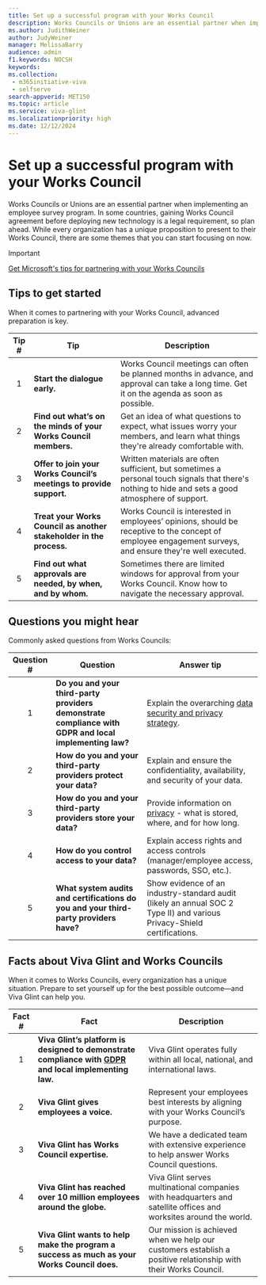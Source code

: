 ```yaml
---
title: Set up a successful program with your Works Council
description: Works Councils or Unions are an essential partner when implementing a Microsoft Viva Glint employee survey program.
ms.author: JudithWeiner
author: JudyWeiner
manager: MelissaBarry
audience: admin
f1.keywords: NOCSH
keywords:  
ms.collection: 
 - m365initiative-viva
 - selfserve
search-appverid: MET150
ms.topic: article
ms.service: viva-glint
ms.localizationpriority: high
ms.date: 12/12/2024
---
```


# Set up a successful program with your Works Council

Works Councils or Unions are an essential partner when implementing an employee survey program. In some countries, gaining Works Council agreement before deploying new technology is a legal requirement, so plan ahead. While every organization has a unique proposition to present to their Works Council, there are some themes that you can start focusing on now. 

> [!IMPORTANT]
> [Get Microsoft's tips for partnering with your Works Councils](https://www.microsoft.com/insidetrack/blog/get-microsofts-tips-for-partnering-with-your-works-councils/)

## Tips to get started

When it comes to partnering with your Works Council, advanced preparation is key. 

|Tip #|Tip|Description|
|:---:|----|------|
|1| **Start the dialogue early.**| Works Council meetings can often be planned months in advance, and approval can take a long time. Get it on the agenda as soon as possible.|  
|2| **Find out what’s on the minds of your Works Council members.**| Get an idea of what questions to expect, what issues worry your members, and learn what things they're already comfortable with.| 
|3| **Offer to join your Works Council’s meetings to provide support.** |Written materials are often sufficient, but sometimes a personal touch signals that there's nothing to hide and sets a good atmosphere of support.|  
|4| **Treat your Works Council as another stakeholder in the process.** |Works Council is interested in employees’ opinions, should be receptive to the concept of employee engagement surveys, and ensure they're well executed.|
|5|**Find out what approvals are needed, by when, and by whom.** | Sometimes there are limited windows for approval from your Works Council. Know how to navigate the necessary approval.|

## Questions you might hear

Commonly asked questions from Works Councils: 

|Question #|Question|Answer tip|
|:---:|----|------|
|1| **Do you and your third-party providers demonstrate compliance with GDPR and local implementing law?**| Explain the overarching [data security and privacy strategy](add-privacy-policy.md).|
|2| **How do you and your third-party providers protect your data?** |Explain and ensure the confidentiality, availability, and security of your data. |
|3| **How do you and your third-party providers store your data?**| Provide information on [privacy](https://learn.microsoft.com/viva/viva-privacy) - what is stored, where, and for how long.  |
|4| **How do you control access to your data?**| Explain access rights and access controls (manager/employee access, passwords, SSO, etc.).|
|5| **What system audits and certifications do you and your third-party providers have?** |Show evidence of an industry-standard audit (likely an annual SOC 2 Type II) and various Privacy-Shield certifications. |

## Facts about Viva Glint and Works Councils

When it comes to Works Councils, every organization has a unique situation. Prepare to set yourself up for the best possible outcome—and Viva Glint can help you. 

|Fact #|Fact|Description|
|:---:|----|------|
|1| **Viva Glint’s platform is designed to demonstrate compliance with [GDPR](/compliance/regulatory/gdpr-dsr-Office365) and local implementing law.**| Viva Glint operates fully within all local, national, and international laws.
|2| **Viva Glint gives employees a voice.** |Represent your employees best interests by aligning with your Works Council’s purpose. |
|3| **Viva Glint has Works Council expertise.** |We have a dedicated team with extensive experience to help answer Works Council questions. |
|4| **Viva Glint has reached over 10 million employees around the globe.** |Viva Glint serves multinational companies with headquarters and satellite offices and worksites around the world. |
|5| **Viva Glint wants to help make the program a success as much as your Works Council does.** |Our mission is achieved when we help our customers establish a positive relationship with their Works Council. |

